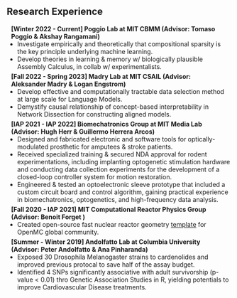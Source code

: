 <h2 id="research_exp">Research Experience</h2>

<h4 style="margin:0 10px 0;">[Winter 2022 - Current] Poggio Lab at MIT CBMM (Advisor: Tomaso Poggio & Akshay Rangamani)</h4>

<ul style="margin:0 0 5px;">
  <li>Investigate empirically and theoretically that compositional sparsity is the key principle underlying machine learning.</li>
  <li>Develop theories in learning & memory w/ biologically plausible Assembly Calculus, in collab w/ experimentalists.</li>
</ul>

<h4 style="margin:0 10px 0;">[Fall 2022 - Spring 2023] Madry Lab at MIT CSAIL (Advisor: Aleksander Madry & Logan Engstrom) </h4>

<ul style="margin:0 0 5px;">
  <li>Develop effective and computationally tractable data selection method at large scale for Language Models.</li>
  <li>Demystify causal relationship of concept-based interpretability in Network Dissection for constructing aligned models.</li>
  
</ul>

<h4 style="margin:0 10px 0;">[IAP 2021 - IAP 2022] Biomechatronics Group at MIT Media Lab (Advisor: Hugh Herr & Guillermo Herrera Arcos)</h4>

<ul style="margin:0 0 5px;">
  <li>Designed and fabricated electronic and software tools for optically-modulated prosthetic for amputees & stroke patients.</li>
  <li>Received specialized training & secured NDA approval for rodent experimentations, including implanting optogenetic stimulation hardware and conducting data collection experiments for the development of a closed-loop controller system for motion restoration.</li>
  <li>Engineered & tested an optoelectronic sleeve prototype that included a custom circuit board and control algorithm, gaining practical experience in biomechatronics, optogenetics, and high-frequency data analysis.</li>
</ul>

<h4 style="margin:0 10px 0;">[Fall 2020 - IAP 2021] MIT Computational Reactor Physics Group (Advisor: Benoit Forget )</h4>

<ul style="margin:0 0 5px;">
  <li>Created open-source fast nuclear reactor geometry <a href="https://github.com/mit-crpg/openmc-reactor-examples">template</a> for OpenMC global community. </li>
</ul>

<h4 style="margin:0 10px 0;">[Summer - Winter 2019] Andolfatto Lab at Columbia University (Advisor: Peter Andolfatto & Ana Pinharanda) </h4>

<ul style="margin:0 0 5px;">
  <li>Exposed 30 Drosophila Melanogaster strains to cardenolides and improved previous protocal to save half of the assay budget.</li>
  <li>Identified 4 SNPs significantly associative with adult survivorship (p-value < 0.01) thro Genetic Association Studies in R, yielding potentials to improve Cardiovascular Disease treatments.</li>
</ul>

<br/>
